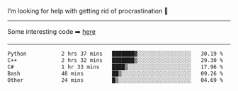 I’m looking for help with getting rid of procrastination 🤔

-----

Some interesting code :arrow_right: [here](https://github.com/zhen8838/playground)

-----

<!--START_SECTION:waka-->

```txt
Python           2 hrs 37 mins   ███████▓░░░░░░░░░░░░░░░░░   30.19 %
C++              2 hrs 32 mins   ███████▒░░░░░░░░░░░░░░░░░   29.30 %
C#               1 hr 33 mins    ████▒░░░░░░░░░░░░░░░░░░░░   17.96 %
Bash             48 mins         ██▒░░░░░░░░░░░░░░░░░░░░░░   09.26 %
Other            24 mins         █▒░░░░░░░░░░░░░░░░░░░░░░░   04.69 %
```

<!--END_SECTION:waka-->

<!--
**zhen8838/zhen8838** is a ✨ _special_ ✨ repository because its `README.md` (this file) appears on your GitHub profile.

Here are some ideas to get you started:

- 🔭 I’m currently working on ...
- 🌱 I’m currently learning ...
- 👯 I’m looking to collaborate on ...
 ...
- 💬 Ask me about ...
- 📫 How to reach me: ...
- 😄 Pronouns: ...
- ⚡ Fun fact: ...
-->
